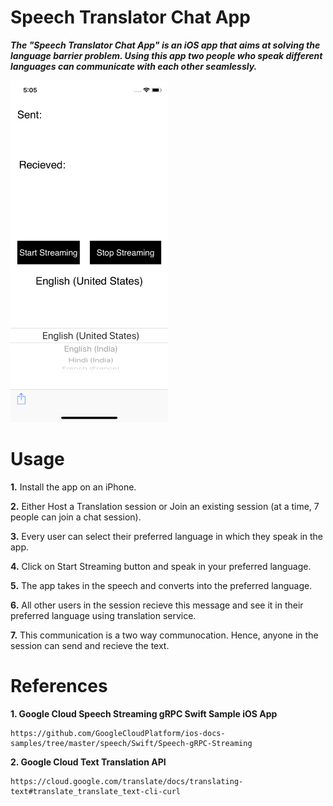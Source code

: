 # Speech Translator Chat App

***The "Speech Translator Chat App" is an iOS app that aims at solving the language barrier problem. Using this app two people who speak different languages can communicate with each other seamlessly.***

<img src="app.PNG" alt="" width="50%" height="50%">

# Usage

**1.** Install the app on an iPhone.

**2.** Either Host a Translation session or Join an existing session (at a time, 7 people can join a chat session).

**3.** Every user can select their preferred language in which they speak in the app.

**4.** Click on Start Streaming button and speak in your preferred language.

**5.** The app takes in the speech and converts into the preferred language.

**6.** All other users in the session recieve this message and see it in their preferred language using translation service.

**7.** This communication is a two way communocation. Hence, anyone in the session can send and recieve the text.


# References

**1. Google Cloud Speech Streaming gRPC Swift Sample iOS App**
```
https://github.com/GoogleCloudPlatform/ios-docs-samples/tree/master/speech/Swift/Speech-gRPC-Streaming
```

**2. Google Cloud Text Translation API**
```
https://cloud.google.com/translate/docs/translating-text#translate_translate_text-cli-curl
```
